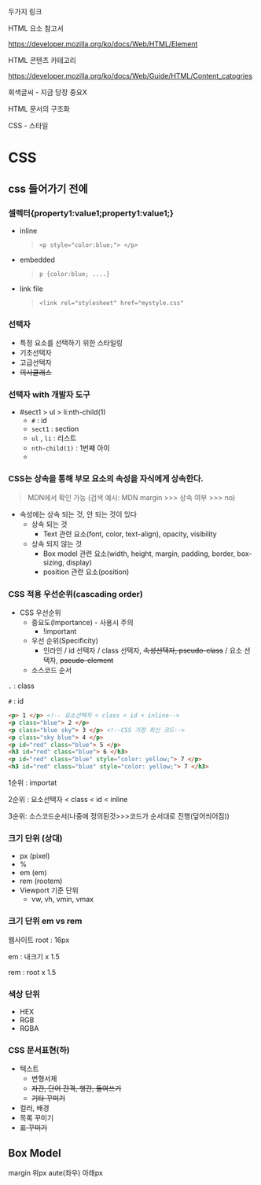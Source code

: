 두가지 링크

HTML 요소 참고서

https://developer.mozilla.org/ko/docs/Web/HTML/Element

HTML 콘텐츠 카테고리

https://developer.mozilla.org/ko/docs/Web/Guide/HTML/Content_catogries

회색글씨 - 지금 당장 중요X

 

HTML 문서의 구조화

CSS - 스타일



# CSS

## css 들어가기 전에

### 셀렉터{property1:value1;property1:value1;}

- inline

  > `<p style="color:blue;"> </p>`

- embedded

  > `p {color:blue; ....}`

- link file

  > `<link rel="stylesheet" href="mystyle.css"`



### 선택자

- 특정 요소를 선택하기 위한 스타일링
- 기초선택자
- 고급선택자
- ~~의사클래스~~

### 선택자 with 개발자 도구

- #sect1 > ul > li:nth-child(1)
  - `#` : id
  - `sect1` : section
  - `ul` , `li` : 리스트
  - `nth-child(1)` : 1번째 아이
  - 



### CSS는 상속을 통해 부모 요소의 속성을 자식에게 상속한다.

> MDN에서 확인 가능 (검색 예시: MDN margin >>> 상속 여부 >>> no)

- 속성에는 상속 되는 것, 안 되는 것이 있다
  - 상속 되는 것
    - Text 관련 요소(font, color, text-align), opacity, visibility
  - 상속 되지 않는 것 
    - Box model 관련 요소(width, height, margin, padding, border, box-sizing, display) 
    - position 관련 요소(position)

### CSS 적용 우선순위(cascading order)

- CSS 우선순위
  - 중요도(Importance) - 사용시 주의
    - !important
  - 우선 순위(Specificity)
    - 인라인 / id 선택자 / class 선택자, ~~속성선택자, pseudo-class~~ / 요소 선택자, ~~pseudo-element~~
  - 소스코드 순서

`.` : class

`#` : id

```html
<p> 1 </p> <!-- 요소선택자 < class < id < inline-->
<p class="blue"> 2 </p> 
<p class="blue sky"> 3 </p> <!--CSS 가장 최신 코드-->
<p class="sky blue"> 4 </p>
<p id="red" class="blue"> 5 </p>
<h3 id="red" class="blue"> 6 </h3>
<p id="red" class="blue" style="color: yellow;"> 7 </p>
<h3 id="red" class="blue" style="color: yellow;"> 7 </h3>
```

1순위 : importat

2순위 : 요소선택자 < class < id < inline

3순위: 소스코드순서(나중에 정의된것>>>코드가 순서대로 진행(덮어씌어짐))

### 크기 단위 (상대)

- px (pixel)
- %
- em (em)
- rem (rootem)
- Viewport 기준 단위
  - vw, vh, vmin, vmax

### 크기 단위 em vs rem

웹사이트 root : 16px

em : 내크기 x 1.5

rem : root x 1.5

### 색상 단위

- HEX
- RGB
- RGBA

### CSS 문서표현(하)

- 텍스트
  - 변형서체
  - ~~자간, 단어 간격, 행간, 들여쓰기~~
  - ~~기타 꾸미기~~
- 컬러, 배경
- 목록 꾸미기
- ~~표 꾸미기~~

## Box Model

margin 위px aute(좌우) 아래px